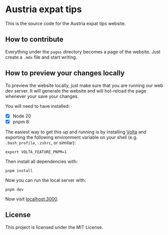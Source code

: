 # Austria expat tips

This is the source code for the Austria expat tips website.

## How to contribute

Everything under the `pages` directory becomes a page of the website. Just
create a `.mdx` file and start writing.

## How to preview your changes locally

To preview the website locally, just make sure that you are running our web dev
server. It will generate the website and will hot-reload the page whenever your
save your changes.

You will need to have installed:

- [x] Node 20
- [x] pnpm 8

The easiest way to get this up and running is by installing
[Volta](https://volta.sh/) and exporting the following environment variable on
your shell (e.g. `.bash_profile`, `.zshrc`, or similar):

```shell
export VOLTA_FEATURE_PNPM=1
```

Then install all dependencies with:

```shell
pnpm install
```

Now you can run the local server with:

```shell
pnpm dev
```

Now visit [localhost:3000](http://localhost:3000).

## License

This project is licensed under the MIT License.
